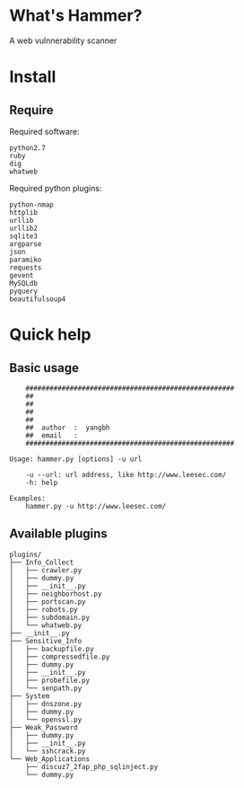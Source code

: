 What's Hammer?
===================================  
A web vulnnerability scanner

Install
=================================== 

 Require
----------------------------------- 
Required software:
```
python2.7
ruby
dig
whatweb
```

Required python plugins:
```
python-nmap
httplib
urllib
urllib2
sqlite3
argparse 
json
paramiko
requests
gevent
MySQLdb
pyquery
beautifulsoup4
```

Quick help
===================================  
Basic usage
----------------------------------- 
```
	####################################################
	##
	##
	##
	##	
	##	author	:  yangbh
	##	email  	:  
	####################################################
	
Usage: hammer.py [options] -u url

	-u --url: url address, like http://www.leesec.com/
	-h: help

Examples:
	hammer.py -u http://www.leesec.com/
```

Available plugins
----------------------------------- 
```
plugins/
├── Info_Collect
│   ├── crawler.py
│   ├── dummy.py
│   ├── __init__.py
│   ├── neighborhost.py
│   ├── portscan.py
│   ├── robots.py
│   ├── subdomain.py
│   └── whatweb.py
├── __init__.py
├── Sensitive_Info
│   ├── backupfile.py
│   ├── compressedfile.py
│   ├── dummy.py
│   ├── __init__.py
│   ├── probefile.py
│   └── senpath.py
├── System
│   ├── dnszone.py
│   ├── dummy.py
│   └── openssl.py
├── Weak_Password
│   ├── dummy.py
│   ├── __init__.py
│   └── sshcrack.py
└── Web_Applications
    ├── discuz7_2fap_php_sqlinject.py
    └── dummy.py
```